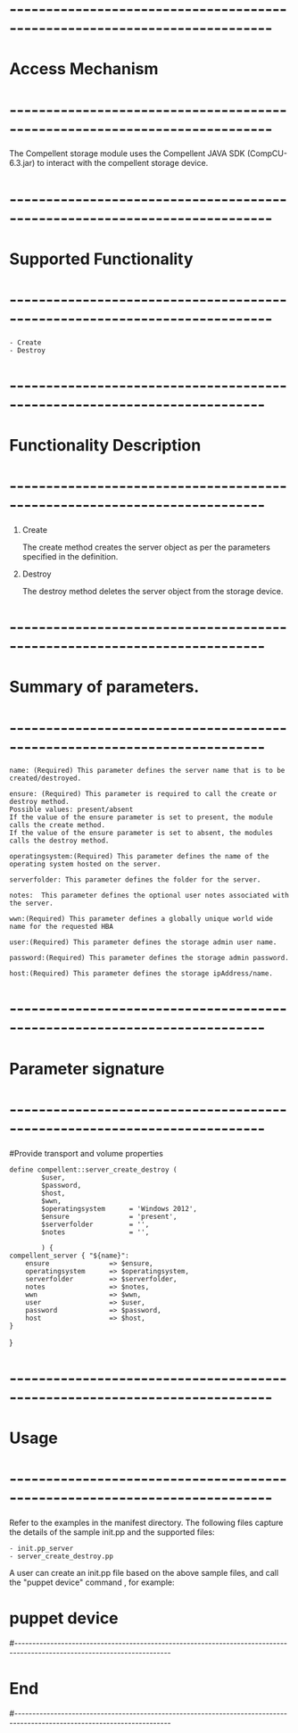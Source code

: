 # --------------------------------------------------------------------------
# Access Mechanism 
# --------------------------------------------------------------------------

The Compellent storage module uses the Compellent JAVA SDK (CompCU-6.3.jar) to interact with the compellent storage device.

# --------------------------------------------------------------------------
#  Supported Functionality
# --------------------------------------------------------------------------

	- Create
	- Destroy

# -------------------------------------------------------------------------
# Functionality Description
# -------------------------------------------------------------------------


  1. Create

     The create method creates the server object as per the parameters specified in the definition. 

   
  2. Destroy

     The destroy method deletes the server object from the storage device.  


# -------------------------------------------------------------------------
# Summary of parameters.
# -------------------------------------------------------------------------

    name: (Required) This parameter defines the server name that is to be created/destroyed.

	ensure: (Required) This parameter is required to call the create or destroy method.
    Possible values: present/absent
    If the value of the ensure parameter is set to present, the module calls the create method.
    If the value of the ensure parameter is set to absent, the modules calls the destroy method.
    
    operatingsystem:(Required) This parameter defines the name of the operating system hosted on the server.	     
    
    serverfolder: This parameter defines the folder for the server.     
    
    notes: 	This parameter defines the optional user notes associated with the server.		    
    
    wwn:(Required) This parameter defines a globally unique world wide name for the requested HBA
			        
    user:(Required) This parameter defines the storage admin user name.

    password:(Required) This parameter defines the storage admin password.

    host:(Required) This parameter defines the storage ipAddress/name.

# -------------------------------------------------------------------------
# Parameter signature 
# -------------------------------------------------------------------------

#Provide transport and volume properties

    define compellent::server_create_destroy (
            $user, 
            $password,
            $host,
            $wwn,
            $operatingsystem      = 'Windows 2012',
            $ensure        	      = 'present',
            $serverfolder         = '',
            $notes 		          = '',

            ) {
    compellent_server { "${name}":
        ensure       	 	 => $ensure,
        operatingsystem	     => $operatingsystem,
        serverfolder         => $serverfolder,
        notes			     => $notes,   
        wwn			         => $wwn,
        user			     => $user,
        password 		     => $password,
        host			     => $host,
    }
}

# --------------------------------------------------------------------------
# Usage
# --------------------------------------------------------------------------
   Refer to the examples in the manifest directory.
   The following files capture the details of the sample init.pp and the supported files:

    - init.pp_server
    - server_create_destroy.pp
   
   A user can create an init.pp file based on the above sample files, and call the "puppet device" command , for example: 
   # puppet device

#-------------------------------------------------------------------------------------------------------------------------
# End
#-------------------------------------------------------------------------------------------------------------------------	
